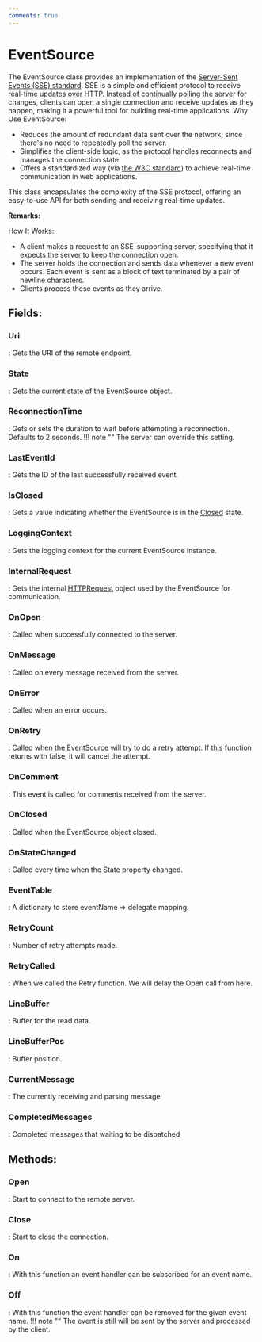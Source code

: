```yaml
---
comments: true
---
```

# EventSource

The EventSource class provides an implementation of the [Server-Sent Events (SSE) standard](https://html.spec.whatwg.org/multipage/server-sent-events.html). SSE is a simple and efficient protocol to receive real-time updates over HTTP. Instead of continually polling the server for changes, clients can open a single connection and receive updates as they happen, making it a powerful tool for building real-time applications.  Why Use EventSource: 

- Reduces the amount of redundant data sent over the network, since there's no need to repeatedly poll the server.
- Simplifies the client-side logic, as the protocol handles reconnects and manages the connection state.
- Offers a standardized way (via [the W3C standard](https://html.spec.whatwg.org/multipage/server-sent-events.html)) to achieve real-time communication in web applications.



This class encapsulates the complexity of the SSE protocol, offering an easy-to-use API for both sending and receiving real-time updates.

**Remarks:**

How It Works: 

- A client makes a request to an SSE-supporting server, specifying that it expects the server to keep the connection open.
- The server holds the connection and sends data whenever a new event occurs. Each event is sent as a block of text terminated by a pair of newline characters.
- Clients process these events as they arrive.



## **Fields**:
### **Uri**
: Gets the URI of the remote endpoint. 
### **State**
: Gets the current state of the EventSource object. 
### **ReconnectionTime**
: Gets or sets the duration to wait before attempting a reconnection. Defaults to 2 seconds. 
	!!! note ""
		The server can override this setting.

### **LastEventId**
: Gets the ID of the last successfully received event. 
### **IsClosed**
: Gets a value indicating whether the EventSource is in the [Closed](States.md#closed) state. 
### **LoggingContext**
: Gets the logging context for the current EventSource instance. 
### **InternalRequest**
: Gets the internal [HTTPRequest](../../../HTTP/api-reference/HTTP/HTTPRequest.md) object used by the EventSource for communication. 
### **OnOpen**
: Called when successfully connected to the server. 
### **OnMessage**
: Called on every message received from the server. 
### **OnError**
: Called when an error occurs. 
### **OnRetry**
: Called when the EventSource will try to do a retry attempt. If this function returns with false, it will cancel the attempt. 
### **OnComment**
: This event is called for comments received from the server. 
### **OnClosed**
: Called when the EventSource object closed. 
### **OnStateChanged**
: Called every time when the State property changed. 
### **EventTable**
: A dictionary to store eventName => delegate mapping. 
### **RetryCount**
: Number of retry attempts made. 
### **RetryCalled**
: When we called the Retry function. We will delay the Open call from here. 
### **LineBuffer**
: Buffer for the read data. 
### **LineBufferPos**
: Buffer position. 
### **CurrentMessage**
: The currently receiving and parsing message 
### **CompletedMessages**
: Completed messages that waiting to be dispatched 
## **Methods**:

### **Open**
: Start to connect to the remote server. 

### **Close**
: Start to close the connection. 

### **On**
: With this function an event handler can be subscribed for an event name. 

### **Off**
: With this function the event handler can be removed for the given event name. 
	!!! note ""
		The event is still will be sent by the server and processed by the client.
